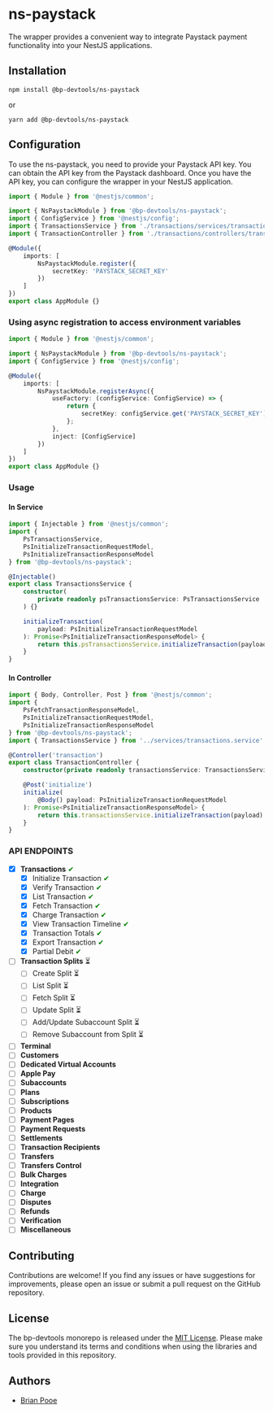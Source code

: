# ns-paystack

The wrapper provides a convenient way to integrate Paystack payment functionality into your NestJS applications.

## Installation

```shell
npm install @bp-devtools/ns-paystack
```

or

```shell
yarn add @bp-devtools/ns-paystack
```

## Configuration

To use the ns-paystack, you need to provide your Paystack API key. You can obtain the API key from the Paystack
dashboard. Once you have the API key, you can configure the wrapper in your NestJS application.

```typescript
import { Module } from '@nestjs/common';

import { NsPaystackModule } from '@bp-devtools/ns-paystack';
import { ConfigService } from '@nestjs/config';
import { TransactionsService } from './transactions/services/transactions.service';
import { TransactionController } from './transactions/controllers/transaction.controller';

@Module({
    imports: [
        NsPaystackModule.register({
            secretKey: 'PAYSTACK_SECRET_KEY'
        })
    ]
})
export class AppModule {}
```

### Using async registration to access environment variables

```typescript
import { Module } from '@nestjs/common';

import { NsPaystackModule } from '@bp-devtools/ns-paystack';
import { ConfigService } from '@nestjs/config';

@Module({
    imports: [
        NsPaystackModule.registerAsync({
            useFactory: (configService: ConfigService) => {
                return {
                    secretKey: configService.get('PAYSTACK_SECRET_KEY')
                };
            },
            inject: [ConfigService]
        })
    ]
})
export class AppModule {}
```

### Usage

#### In Service

```typescript
import { Injectable } from '@nestjs/common';
import {
    PsTransactionsService,
    PsInitializeTransactionRequestModel,
    PsInitializeTransactionResponseModel
} from '@bp-devtools/ns-paystack';

@Injectable()
export class TransactionsService {
    constructor(
        private readonly psTransactionsService: PsTransactionsService
    ) {}

    initializeTransaction(
        payload: PsInitializeTransactionRequestModel
    ): Promise<PsInitializeTransactionResponseModel> {
        return this.psTransactionsService.initializeTransaction(payload);
    }
}
```

#### In Controller

```typescript
import { Body, Controller, Post } from '@nestjs/common';
import {
    PsFetchTransactionResponseModel,
    PsInitializeTransactionRequestModel,
    PsInitializeTransactionResponseModel
} from '@bp-devtools/ns-paystack';
import { TransactionsService } from '../services/transactions.service';

@Controller('transaction')
export class TransactionController {
    constructor(private readonly transactionsService: TransactionsService) {}

    @Post('initialize')
    initialize(
        @Body() payload: PsInitializeTransactionRequestModel
    ): Promise<PsInitializeTransactionResponseModel> {
        return this.transactionsService.initializeTransaction(payload);
    }
}
```

### API ENDPOINTS

-   [x] **Transactions** <span style="color:green;">&#x2714;</span>
    -   [x] Initialize Transaction <span style="color:green;">&#x2714;</span>
    -   [x] Verify Transaction <span style="color:green;">&#x2714;</span>
    -   [x] List Transaction <span style="color:green;">&#x2714;</span>
    -   [x] Fetch Transaction <span style="color:green;">&#x2714;</span>
    -   [x] Charge Transaction <span style="color:green;">&#x2714;</span>
    -   [x] View Transaction Timeline <span style="color:green;">&#x2714;</span>
    -   [x] Transaction Totals <span style="color:green;">&#x2714;</span>
    -   [x] Export Transaction <span style="color:green;">&#x2714;</span>
    -   [x] Partial Debit <span style="color:green;">&#x2714;</span>
-   [ ] **Transaction Splits** &#x23F3;
    -   [ ] Create Split &#x23F3;
    -   [ ] List Split &#x23F3;
    -   [ ] Fetch Split &#x23F3;
    -   [ ] Update Split &#x23F3;
    -   [ ] Add/Update Subaccount Split &#x23F3;
    -   [ ] Remove Subaccount from Split &#x23F3;
-   [ ] **Terminal**
-   [ ] **Customers**
-   [ ] **Dedicated Virtual Accounts**
-   [ ] **Apple Pay**
-   [ ] **Subaccounts**
-   [ ] **Plans**
-   [ ] **Subscriptions**
-   [ ] **Products**
-   [ ] **Payment Pages**
-   [ ] **Payment Requests**
-   [ ] **Settlements**
-   [ ] **Transaction Recipients**
-   [ ] **Transfers**
-   [ ] **Transfers Control**
-   [ ] **Bulk Charges**
-   [ ] **Integration**
-   [ ] **Charge**
-   [ ] **Disputes**
-   [ ] **Refunds**
-   [ ] **Verification**
-   [ ] **Miscellaneous**

## Contributing

Contributions are welcome! If you find any issues or have suggestions for improvements, please open an issue or submit a
pull request on the GitHub repository.

## License

The bp-devtools monorepo is released under
the [MIT License](https://github.com/brianpooe/bp-devtools/blob/main/LICENSE). Please make sure you understand its
terms and conditions when using the libraries and tools provided in this repository.

## Authors

-   [Brian Pooe](https://github.com/brianpooe)
